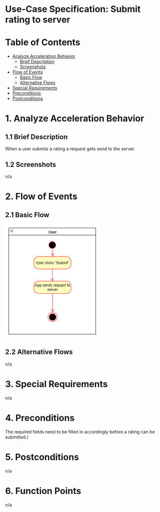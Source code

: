 # Use-Case Specification: Submit rating to server

# Table of Contents
- [Analyze Acceleration Behavior](#1-analyze-acceleration-behavior)
    - [Brief Description](#11-brief-description)
    - [Screenshots](#12-screenshots)
- [Flow of Events](#2-flow-of-events)
    - [Basic Flow](#21-basic-flow)
    - [Alternative Flows](#22-alternative-flows)
- [Special Requirements](#3-special-requirements)
- [Preconditions](#4-preconditions)
- [Postconditions](#5-postconditions)

# 1. Analyze Acceleration Behavior
## 1.1 Brief Description

When a user submits a rating a request gets send to the server.

## 1.2 Screenshots

n/a


# 2. Flow of Events
## 2.1 Basic Flow

<img src="Submit Rating to Server.png" />

## 2.2 Alternative Flows

n/a

# 3. Special Requirements

n/a

# 4. Preconditions

The required fields need to be filled in accordingly before a rating can be submitted./

# 5. Postconditions

n/a

# 6. Function Points

n/a